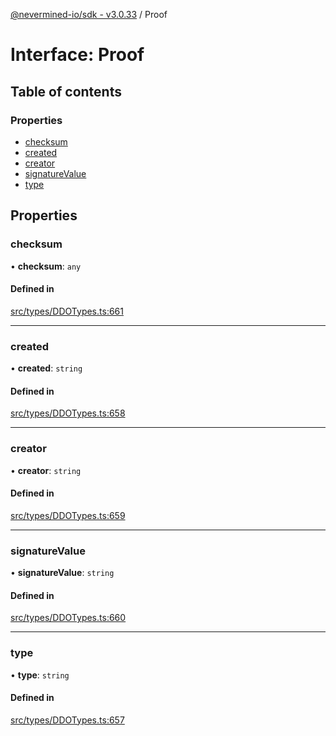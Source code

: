 [@nevermined-io/sdk - v3.0.33](../code-reference.md) / Proof

# Interface: Proof

## Table of contents

### Properties

- [checksum](Proof.md#checksum)
- [created](Proof.md#created)
- [creator](Proof.md#creator)
- [signatureValue](Proof.md#signaturevalue)
- [type](Proof.md#type)

## Properties

### checksum

• **checksum**: `any`

#### Defined in

[src/types/DDOTypes.ts:661](https://github.com/nevermined-io/sdk-js/blob/a526f8f91dd570a90afee06fd5e4f65189b252b8/src/types/DDOTypes.ts#L661)

---

### created

• **created**: `string`

#### Defined in

[src/types/DDOTypes.ts:658](https://github.com/nevermined-io/sdk-js/blob/a526f8f91dd570a90afee06fd5e4f65189b252b8/src/types/DDOTypes.ts#L658)

---

### creator

• **creator**: `string`

#### Defined in

[src/types/DDOTypes.ts:659](https://github.com/nevermined-io/sdk-js/blob/a526f8f91dd570a90afee06fd5e4f65189b252b8/src/types/DDOTypes.ts#L659)

---

### signatureValue

• **signatureValue**: `string`

#### Defined in

[src/types/DDOTypes.ts:660](https://github.com/nevermined-io/sdk-js/blob/a526f8f91dd570a90afee06fd5e4f65189b252b8/src/types/DDOTypes.ts#L660)

---

### type

• **type**: `string`

#### Defined in

[src/types/DDOTypes.ts:657](https://github.com/nevermined-io/sdk-js/blob/a526f8f91dd570a90afee06fd5e4f65189b252b8/src/types/DDOTypes.ts#L657)
